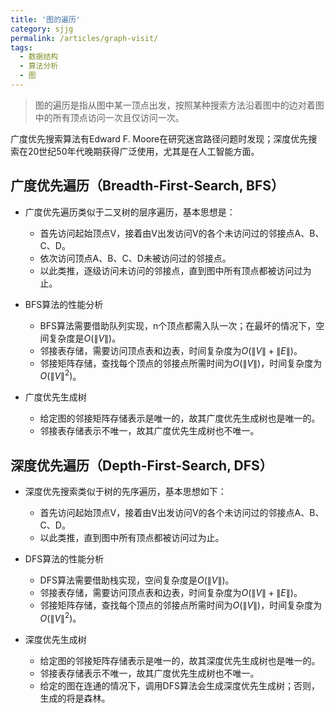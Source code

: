 ```yaml
---
title: '图的遍历'
category: sjjg
permalink: /articles/graph-visit/
tags:
  - 数据结构
  - 算法分析
  - 图
---
```


> 图的遍历是指从图中某一顶点出发，按照某种搜索方法沿着图中的边对着图中的所有顶点访问一次且仅访问一次。

  广度优先搜索算法有Edward F. Moore在研究迷宫路径问题时发现；深度优先搜索在20世纪50年代晚期获得广泛使用，尤其是在人工智能方面。

## 广度优先遍历（Breadth-First-Search, BFS）
* 广度优先遍历类似于二叉树的层序遍历，基本思想是：
  - 首先访问起始顶点V，接着由V出发访问V的各个未访问过的邻接点A、B、C、D。
  - 依次访问顶点A、B、C、D未被访问过的邻接点。
  - 以此类推，逐级访问未访问的邻接点，直到图中所有顶点都被访问过为止。

* BFS算法的性能分析
  - BFS算法需要借助队列实现，n个顶点都需入队一次；在最坏的情况下，空间复杂度是$O\left ( \left \| V\right \|\right )$。
  - 邻接表存储，需要访问顶点表和边表，时间复杂度为$O\left ( \left \| V\right \| +  \left \| E\right \|\right )$。
  - 邻接矩阵存储，查找每个顶点的邻接点所需时间为$O\left ( \left \| V\right \|\right )$，时间复杂度为$O\left ( \left \| V\right \|^{2}\right )$。

* 广度优先生成树
  - 给定图的邻接矩阵存储表示是唯一的，故其广度优先生成树也是唯一的。
  - 邻接表存储表示不唯一，故其广度优先生成树也不唯一。
  
## 深度优先遍历（Depth-First-Search, DFS）
* 深度优先搜索类似于树的先序遍历，基本思想如下：
  - 首先访问起始顶点V，接着由V出发访问V的各个未访问过的邻接点A、B、C、D。
  - 以此类推，直到图中所有顶点都被访问过为止。
  
* DFS算法的性能分析
  - DFS算法需要借助栈实现，空间复杂度是$O\left ( \left \| V\right \|\right )$。
  - 邻接表存储，需要访问顶点表和边表，时间复杂度为$O\left ( \left \| V\right \| +  \left \| E\right \|\right )$。
  - 邻接矩阵存储，查找每个顶点的邻接点所需时间为$O\left ( \left \| V\right \|\right )$，时间复杂度为$O\left ( \left \| V\right \|^{2}\right )$。

* 深度优先生成树
  - 给定图的邻接矩阵存储表示是唯一的，故其深度优先生成树也是唯一的。
  - 邻接表存储表示不唯一，故其广度优先生成树也不唯一。
  - 给定的图在连通的情况下，调用DFS算法会生成深度优先生成树；否则，生成的将是森林。


